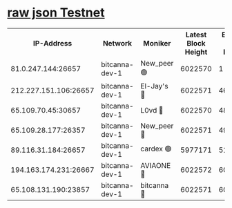 [raw json Testnet](https://rpc-check.bcat.stavr.tech/bcat/rpc-bcat-result.json)
=


<table><tr><th>IP-Address</th><th>Network</th><th>Moniker</th><th>Latest Block Height</th><th>Earliest Block Height</th><th>Catching Up</th><th>Tx Index</th><th>Voting Power</th><th>Scan Time</th></tr><tr><td>81.0.247.144:26657</td><td>bitcanna-dev-1</td><td>New_peer 🟢</td><td>6022570</td><td>1</td><td>False</td><td>on</td><td>0</td><td>2024-01-17T18:43:11.832640497UTC</td></tr><tr><td>212.227.151.106:26657</td><td>bitcanna-dev-1</td><td>El-Jay's 🔴</td><td>6022571</td><td>4670391</td><td>False</td><td>on</td><td>2218164</td><td>2024-01-17T18:43:18.601213368UTC</td></tr><tr><td>65.109.70.45:30657</td><td>bitcanna-dev-1</td><td>L0vd 🔴</td><td>6022570</td><td>4828155</td><td>False</td><td>on</td><td>7920</td><td>2024-01-17T18:43:12.174002687UTC</td></tr><tr><td>65.109.28.177:26357</td><td>bitcanna-dev-1</td><td>New_peer 🔴</td><td>6022571</td><td>4952911</td><td>False</td><td>on</td><td>2237067</td><td>2024-01-17T18:43:19.307424081UTC</td></tr><tr><td>89.116.31.184:26657</td><td>bitcanna-dev-1</td><td>cardex 🟢</td><td>5977171</td><td>5185001</td><td>False</td><td>on</td><td>0</td><td>2024-01-17T18:43:18.971577259UTC</td></tr><tr><td>194.163.174.231:26667</td><td>bitcanna-dev-1</td><td>AVIAONE 🔴</td><td>6022572</td><td>6010261</td><td>False</td><td>on</td><td>1949865</td><td>2024-01-17T18:43:26.215969779UTC</td></tr><tr><td>65.108.131.190:23857</td><td>bitcanna-dev-1</td><td>bitcanna 🔴</td><td>6022571</td><td>6018571</td><td>False</td><td>off</td><td>82269</td><td>2024-01-17T18:43:19.620722208UTC</td></tr></table>